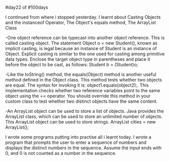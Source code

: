 #day22 of #100days

I continued from where i stopped yesterday. I learnt about Casting Objects and the instanceof Operator, The Object's equals method, The ArrayList Class

-One object reference can be typecast into another object reference. This is called casting object. The statement Object o = new Student(), known as implicit casting, is legal because an instance of Student is an instance of Object. Explicit casting  is similar to the one used for casting among primitive data types. Enclose the target object type in parentheses and place it before the object to be cast, as follows: Student b = (Student)o;

-Like the toString() method, the equals(Object) method is another useful method defined in the Object class. This method tests whether two objects are equal. The syntax for invoking it is: object1.equals(object2);. This implementation checks whether two reference variables point to the same object using the == operator. You should override this method in your custom class to test whether two distinct objects have the same content.

-An ArrayList object can be used to store a list of objects. Java provides the ArrayList class, which can be used to store an unlimited number of objects. This ArrayList object can be used to store strings. ArrayList<String> cities = new ArrayList<String>();

I wrote some programs putting into practise all i learnt today. I wrote a program that prompts the user to enter a sequence of numbers and displays the distinct numbers in the sequence. Assume the input ends with 0, and 0 is not counted as a number in the sequence.

